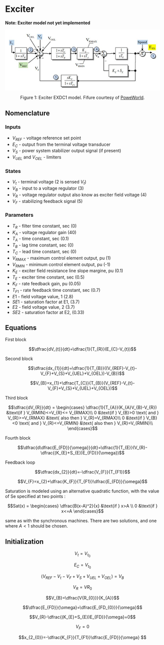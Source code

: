# **Exciter**


**Note: Exciter model not yet implemented**

<div align="center">
   <img align="center" src="/Documentation/Figures/EXDC1.JPG">
   
   
  Figure 1: Exciter EXDC1 model. Fifure courtesy of [PoweWorld](https://www.powerworld.com/WebHelp/).
</div>

## Nomenclature

### Inputs
- $`V_{REF}`$ - voltage reference set point
- $`E_{C}`$ - output from the terminal voltage transducer
- $`V_{S}`$ -  power system stabilizer output signal (if present)
- $`V_{UEL}`$ and $`V_{OEL}`$ - limiters

### States
- $`V_{t}`$ - terminal voltage (2 is sensed $`V_{t}`$)
- $`V_{B}`$ - input to a voltage regulator (3)
- $`V_{R}`$ - voltage regulator output also know as exciter field voltage (4)
- $`V_{F}`$ - stabilizing feedback signal (5)
### Parameters
- $`T_{R}`$ - filter time constant, sec (0)
- $`K_{A}`$ - voltage regulator gain (40)
- $`T_{A}`$ - time constant, sec (0.1)
- $`T_{B}`$ - lag time constant, sec (0)
- $`T_{C}`$ - lead time constant, sec (0)
- $`V_{RMAX}`$ - maximum control element output, pu (1)
- $`V_{RMIN}`$ - minimum control element output, pu (-1)
- $`K_{E}`$ - exciter field resistance line slope margine, pu (0.1)
- $`T_{E}`$ - exciter time constant, sec (0.5)
- $`K_{F}`$ - rate feedback gain, pu (0.05)
- $`T_{F1}`$ - rate feedback time constant, sec (0.7)
- $`E1`$ - field voltage value, 1 (2.8)
- $`SE1`$ - saturation factor at E1, (3.7)
- $`E2`$ - field voltage value, 2 (3.7)
- $`SE2`$ - saturation factor at E2, (0.33)

## Equations
First block
```math
\dfrac{dV_{t}}{dt}=\dfrac{1}{T_{R}}(E_{C}-V_{t})
```
Second block
```math
\dfrac{dx_{1}}{dt}=\dfrac{1}{T_{B}}((V_{REF}-V_{t}-V_{F}+V_{S}+V_{UEL}+V_{OEL})-V_{B})
```
```math
V_{B}=x_{1}+\dfrac{T_{C}}{T_{B}}(V_{REF}-V_{t}-V_{F}+V_{S}+V_{UEL}+V_{OEL})
```
Third block
```math
\dfrac{dV_{R}}{dt} = \begin{cases}
   \dfrac{1}{T_{A}}(K_{A}V_{B}-V_{R}) &\text{if } V_{RMIN}<=V_{R}<= V_{RMAX}\\
   0 &\text{if } V_{B}>0 \text{  and  } V_{R}>=V_{RMAX} &\text{ also then } V_{R}=V_{RMAX}\\
   0 &\text{if } V_{B}<0 \text{  and  } V_{R}<=V_{RMIN} &\text{ also then } V_{R}=V_{RMIN}\\
\end{cases}
```
Fourth block
```math
\dfrac{d\dfrac{E_{FD}}{\omega}}{dt}=\dfrac{1}{T_{E}}(V_{R}-\dfrac{(K_{E}+S_{E})E_{FD}}{\omega})
```
Feedback loop
```math
\dfrac{dx_{2}}{dt}=-\dfrac{V_{F}}{T_{F1}}
```
```math
V_{F}=x_{2}+\dfrac{K_{F}}{T_{F1}}\dfrac{E_{FD}}{\omega}
```
Saturation is modeled using an alternative quadratic function, with the value of Se specified at two points :
```math
Sat(x) = \begin{cases}
   \dfrac{B(x-A)^2}{x} &\text{if } x>A \\
   0 &\text{if } x<=A
\end{cases}
```
same as with the synchronous machines. There are two solutions, and one where $`A<1`$ should be chosen.
 
## Initialization
```math
V_{t}=V_{t_{0}}
```
```math
E_{C}=V_{t_{0}}
```
```math
(V_{REF}-V_{t}-V_{F}+V_{S}+V_{UEL}+V_{OEL})=V_{B}
```
```math
V_{R}=V{R_{0}}
```
```math
V_{B}=\dfrac{V{R_{0}}}{K_{A}}
```
```math
\dfrac{E_{FD}}{\omega}=\dfrac{E_{FD_{0}}}{\omega}
```
```math
V_{R}-\dfrac{(K_{E}+S_{E})E_{FD}}{\omega}=0
```
```math
V_{F}=0
```
```math
x_{2_{0}}=-\dfrac{K_{F}}{T_{F1}}\dfrac{E_{FD}}{\omega}


